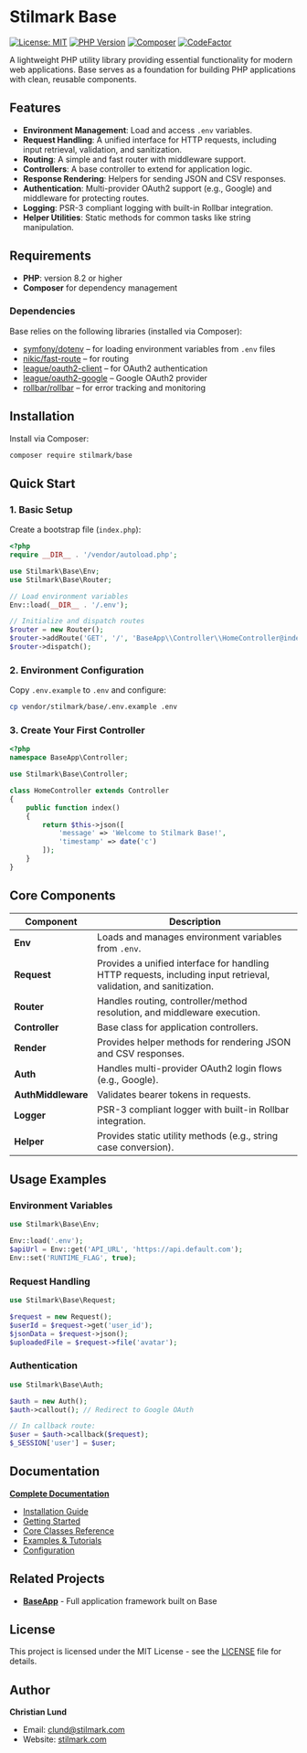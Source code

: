 # Stilmark Base

[![License: MIT](https://img.shields.io/badge/License-MIT-yellow.svg)](https://opensource.org/licenses/MIT)
[![PHP Version](https://img.shields.io/badge/PHP-%5E8.2-blue.svg)](https://php.net)
[![Composer](https://img.shields.io/badge/Composer-PSR--4-orange.svg)](https://getcomposer.org)
[![CodeFactor](https://www.codefactor.io/repository/github/stilmark/base/badge)](https://www.codefactor.io/repository/github/stilmark/base)

A lightweight PHP utility library providing essential functionality for modern web applications. Base serves as a foundation for building PHP applications with clean, reusable components.

## Features

- **Environment Management**: Load and access `.env` variables.
- **Request Handling**: A unified interface for HTTP requests, including input retrieval, validation, and sanitization.
- **Routing**: A simple and fast router with middleware support.
- **Controllers**: A base controller to extend for application logic.
- **Response Rendering**: Helpers for sending JSON and CSV responses.
- **Authentication**: Multi-provider OAuth2 support (e.g., Google) and middleware for protecting routes.
- **Logging**: PSR-3 compliant logging with built-in Rollbar integration.
- **Helper Utilities**: Static methods for common tasks like string manipulation.

## Requirements

- **PHP**: version 8.2 or higher
- **Composer** for dependency management

### Dependencies

Base relies on the following libraries (installed via Composer):

- [symfony/dotenv](https://github.com/symfony/dotenv) – for loading environment variables from `.env` files
- [nikic/fast-route](https://github.com/nikic/FastRoute) – for routing
- [league/oauth2-client](https://github.com/thephpleague/oauth2-client) – for OAuth2 authentication
- [league/oauth2-google](https://github.com/thephpleague/oauth2-google) – Google OAuth2 provider
- [rollbar/rollbar](https://github.com/rollbar/rollbar-php) – for error tracking and monitoring

## Installation

Install via Composer:

```bash
composer require stilmark/base
```

## Quick Start

### 1. Basic Setup

Create a bootstrap file (`index.php`):

```php
<?php
require __DIR__ . '/vendor/autoload.php';

use Stilmark\Base\Env;
use Stilmark\Base\Router;

// Load environment variables
Env::load(__DIR__ . '/.env');

// Initialize and dispatch routes
$router = new Router();
$router->addRoute('GET', '/', 'BaseApp\\Controller\\HomeController@index');
$router->dispatch();
```

### 2. Environment Configuration

Copy `.env.example` to `.env` and configure:

```bash
cp vendor/stilmark/base/.env.example .env
```

### 3. Create Your First Controller

```php
<?php
namespace BaseApp\Controller;

use Stilmark\Base\Controller;

class HomeController extends Controller
{
    public function index()
    {
        return $this->json([
            'message' => 'Welcome to Stilmark Base!',
            'timestamp' => date('c')
        ]);
    }
}
```

## Core Components

| Component | Description |
|---|---|
| **Env** | Loads and manages environment variables from `.env`. |
| **Request** | Provides a unified interface for handling HTTP requests, including input retrieval, validation, and sanitization. |
| **Router** | Handles routing, controller/method resolution, and middleware execution. |
| **Controller** | Base class for application controllers. |
| **Render** | Provides helper methods for rendering JSON and CSV responses. |
| **Auth** | Handles multi-provider OAuth2 login flows (e.g., Google). |
| **AuthMiddleware** | Validates bearer tokens in requests. |
| **Logger** | PSR-3 compliant logger with built-in Rollbar integration. |
| **Helper** | Provides static utility methods (e.g., string case conversion). |

## Usage Examples

### Environment Variables
```php
use Stilmark\Base\Env;

Env::load('.env');
$apiUrl = Env::get('API_URL', 'https://api.default.com');
Env::set('RUNTIME_FLAG', true);
```

### Request Handling
```php
use Stilmark\Base\Request;

$request = new Request();
$userId = $request->get('user_id');
$jsonData = $request->json();
$uploadedFile = $request->file('avatar');
```

### Authentication
```php
use Stilmark\Base\Auth;

$auth = new Auth();
$auth->callout(); // Redirect to Google OAuth

// In callback route:
$user = $auth->callback($request);
$_SESSION['user'] = $user;
```

## Documentation

 **[Complete Documentation](https://stilmark-dev.gitbook.io/base/)**

- [Installation Guide](https://stilmark-dev.gitbook.io/base/intro/installation)
- [Getting Started](https://stilmark-dev.gitbook.io/base/getting-started/overview)
- [Core Classes Reference](https://stilmark-dev.gitbook.io/base/core/)
- [Examples & Tutorials](https://stilmark-dev.gitbook.io/base/examples/)
- [Configuration](https://stilmark-dev.gitbook.io/base/config/)

## Related Projects

- **[BaseApp](https://github.com/Stilmark/BaseApp)** - Full application framework built on Base

## License

This project is licensed under the MIT License - see the [LICENSE](docs/appendix/license.md) file for details.

## Author

**Christian Lund**  
- Email: clund@stilmark.com
- Website: [stilmark.com](http://stilmark.com)

